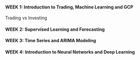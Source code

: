 #### WEEK 1: Introduction to Trading, Machine Learning and GCP


Trading vs Investing


#### WEEK 2: Supervised Learning and Forecasting
#### WEEK 3: Time Series and ARIMA Modeling
#### WEEK 4: Introduction to Neural Networks and Deep Learning

